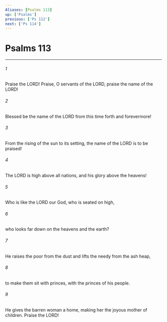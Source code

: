 ```yaml
---
Aliases: [Psalms 113]
up: ['Psalms']
previous: ['Ps 112']
next: ['Ps 114']
---
```

# Psalms 113
***



###### 1 
Praise the LORD! Praise, O servants of the LORD, praise the name of the LORD! 

###### 2 
Blessed be the name of the LORD from this time forth and forevermore! 

###### 3 
From the rising of the sun to its setting, the name of the LORD is to be praised! 

###### 4 
The LORD is high above all nations, and his glory above the heavens! 

###### 5 
Who is like the LORD our God, who is seated on high, 

###### 6 
who looks far down on the heavens and the earth? 

###### 7 
He raises the poor from the dust and lifts the needy from the ash heap, 

###### 8 
to make them sit with princes, with the princes of his people. 

###### 9 
He gives the barren woman a home, making her the joyous mother of children. Praise the LORD!
